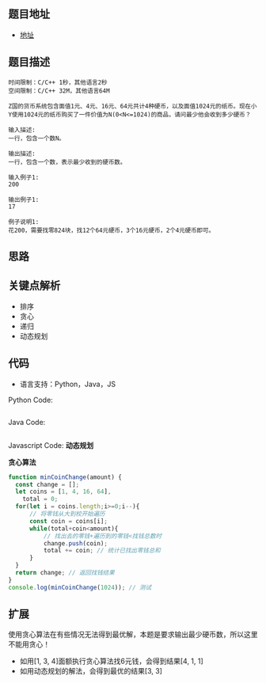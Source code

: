 ## 题目地址

- [地址](https://www.nowcoder.com/question/next?pid=16516564&qid=362294&tid=32189245)

## 题目描述

```
时间限制：C/C++ 1秒，其他语言2秒
空间限制：C/C++ 32M，其他语言64M

Z国的货币系统包含面值1元、4元、16元、64元共计4种硬币，以及面值1024元的纸币。现在小Y使用1024元的纸币购买了一件价值为N(0<N<=1024)的商品，请问最少他会收到多少硬币？

输入描述:
一行，包含一个数N。

输出描述:
一行，包含一个数，表示最少收到的硬币数。

输入例子1:
200

输出例子1:
17

例子说明1:
花200，需要找零824块，找12个64元硬币，3个16元硬币，2个4元硬币即可。
```

## 思路

## 关键点解析

- 排序
- 贪心
- 递归
- 动态规划

## 代码

- 语言支持：Python，Java，JS

Python Code:

```python

```

Java Code:

```java

```

Javascript Code:
**动态规划**


**贪心算法**
```js
function minCoinChange(amount) {
  const change = [];
  let coins = [1, 4, 16, 64],
    total = 0;
  for(let i = coins.length;i>=0;i--){
      // 将零钱从大到校开始遍历
      const coin = coins[i];
      while(total+coin<amount){
          // 找出去的零钱+遍历到的零钱<找钱总数时
          change.push(coin);
          total += coin; // 统计已找出零钱总和
      }
  }
  return change; // 返回找钱结果
}
console.log(minCoinChange(1024)); // 测试
```

## 扩展

使用贪心算法在有些情况无法得到最优解，本题是要求输出最少硬币数，所以这里不能用贪心！
- 如用[1, 3, 4]面额执行贪心算法找6元钱，会得到结果[4, 1, 1]
- 如用动态规划的解法，会得到最优的结果[3, 3]
